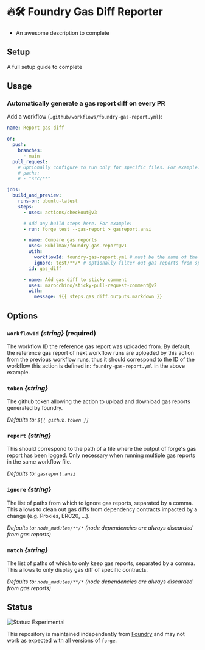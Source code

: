 # 🔥🛠️ Foundry Gas Diff Reporter

- An awesome description to complete

## Setup

A full setup guide to complete

## Usage

### Automatically generate a gas report diff on every PR

Add a workflow (`.github/workflows/foundry-gas-report.yml`):

```yaml
name: Report gas diff

on:
  push:
    branches:
      - main
  pull_request:
    # Optionally configure to run only for specific files. For example:
    # paths:
    # - "src/**"

jobs:
  build_and_preview:
    runs-on: ubuntu-latest
    steps:
      - uses: actions/checkout@v3

      # Add any build steps here. For example:
      - run: forge test --gas-report > gasreport.ansi

      - name: Compare gas reports
        uses: Rubilmax/foundry-gas-report@v1
        with:
          workflowId: foundry-gas-report.yml # must be the name of the workflow file
          ignore: test/**/* # optionally filter out gas reports from specific paths
        id: gas_diff

      - name: Add gas diff to sticky comment
        uses: marocchino/sticky-pull-request-comment@v2
        with:
          message: ${{ steps.gas_diff.outputs.markdown }}
```

## Options

### `workflowId` _{string}_ (required)

The workflow ID the reference gas report was uploaded from.
By default, the reference gas report of next workflow runs are uploaded by this action from the previous workflow runs,
thus it should correspond to the ID of the workflow this action is defined in: `foundry-gas-report.yml` in the above example.

### `token` _{string}_

The github token allowing the action to upload and download gas reports generated by foundry.

_Defaults to: `${{ github.token }}`_

### `report` _{string}_

This should correspond to the path of a file where the output of forge's gas report has been logged.
Only necessary when running multiple gas reports in the same workflow file.

_Defaults to: `gasreport.ansi`_

### `ignore` _{string}_

The list of paths from which to ignore gas reports, separated by a comma.
This allows to clean out gas diffs from dependency contracts impacted by a change (e.g. Proxies, ERC20, ...).

_Defaults to: `node_modules/**/*` (node dependencies are always discarded from gas reports)_

### `match` _{string}_

The list of paths of which to only keep gas reports, separated by a comma.
This allows to only display gas diff of specific contracts.

_Defaults to: `node_modules/**/*` (node dependencies are always discarded from gas reports)_

## Status

![Status: Experimental](https://img.shields.io/badge/Status-Experimental-blue)

This repository is maintained independently from [Foundry](https://github.com/foundry-rs/foundry) and may not work as expected with all versions of `forge`.
